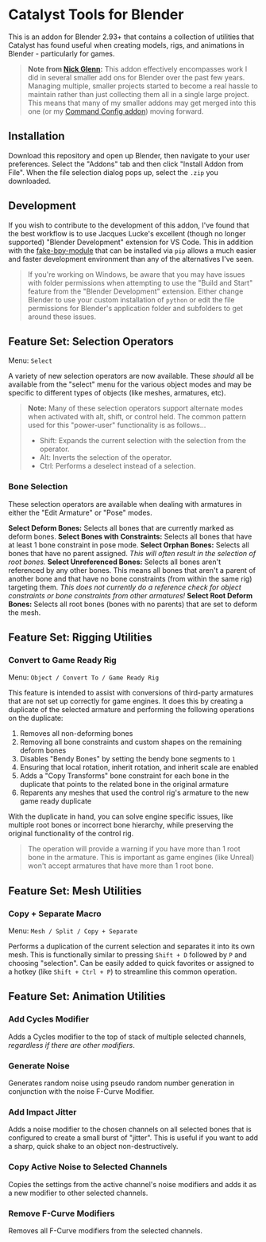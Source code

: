 # Catalyst Tools for Blender

This is an addon for Blender 2.93+ that contains a collection of utilities that Catalyst has found useful when creating models, rigs, and animations in Blender - particularly for games.

> **Note from [Nick Glenn](https://github.com/nickglenn):** This addon effectively encompasses work I did in several smaller add ons for Blender over the past few years. Managing multiple, smaller projects started to become a real hassle to maintain rather than just collecting them all in a single large project. This means that many of my smaller addons may get merged into this one (or my [Command Config addon](https://github.com/NickGlenn/Command-Config-for-Blender)) moving forward.

## Installation

Download this repository and open up Blender, then navigate to your user preferences. Select the "Addons" tab and then click "Install Addon from File". When the file selection dialog pops up, select the `.zip` you downloaded.

## Development

If you wish to contribute to the development of this addon, I've found that the best workflow is to use Jacques Lucke's excellent (though no longer supported) "Blender Development" extension for VS Code. This in addition with the [fake-bpy-module](https://pypi.org/project/fake-bpy-module-2.93/) that can be installed via `pip` allows a much easier and faster development environment than any of the alternatives I've seen.

> If you're working on Windows, be aware that you may have issues with folder permissions when attempting to use the "Build and Start" feature from the "Blender Development" extension. Either change Blender to use your custom installation of `python` or edit the file permissions for Blender's application folder and subfolders to get around these issues.

## Feature Set: Selection Operators

Menu: `Select`

A variety of new selection operators are now available. These _should_ all be available from the "select" menu for the various object modes and may be specific to different types of objects (like meshes, armatures, etc).

> **Note:** Many of these selection operators support alternate modes when activated with alt, shift, or control held. The common pattern used for this "power-user" functionality is as follows...
>
> - Shift: Expands the current selection with the selection from the operator.
> - Alt: Inverts the selection of the operator.
> - Ctrl: Performs a deselect instead of a selection.


### Bone Selection

These selection operators are available when dealing with armatures in either the "Edit Armature" or "Pose" modes.

**Select Deform Bones:** Selects all bones that are currently marked as deform bones.
**Select Bones with Constraints:** Selects all bones that have at least 1 bone constraint in pose mode.
**Select Orphan Bones:** Selects all bones that have no parent assigned. _This will often result in the selection of root bones._
**Select Unreferenced Bones:** Selects all bones aren't referenced by any other bones. This means all bones that aren't a parent of another bone and that have no bone constraints (from within the same rig) targeting them. _This does not currently do a reference check for object constraints or bone constraints from other armatures!_
**Select Root Deform Bones:** Selects all root bones (bones with no parents) that are set to deform the mesh.

## Feature Set: Rigging Utilities

### Convert to Game Ready Rig

Menu: `Object / Convert To / Game Ready Rig`

This feature is intended to assist with conversions of third-party armatures that are not set up correctly for game engines. It does this by creating a duplicate of the selected armature and performing the following operations on the duplicate:

1. Removes all non-deforming bones
1. Removing all bone constraints and custom shapes on the remaining deform bones
1. Disables "Bendy Bones" by setting the bendy bone segments to `1`
1. Ensuring that local rotation, inherit rotation, and inherit scale are enabled
1. Adds a "Copy Transforms" bone constraint for each bone in the duplicate that points to the related bone in the original armature
1. Reparents any meshes that used the control rig's armature to the new game ready duplicate

With the duplicate in hand, you can solve engine specific issues, like multiple root bones or incorrect bone hierarchy, while preserving the original functionality of the control rig.

> The operation will provide a warning if you have more than 1 root bone in the armature. This is important as game engines (like Unreal) won't accept armatures that have more than 1 root bone.

## Feature Set: Mesh Utilities

### Copy + Separate Macro

Menu: `Mesh / Split / Copy + Separate`

Performs a duplication of the current selection and separates it into its own mesh. This is functionally similar to pressing `Shift + D` followed by `P` and choosing "selection". Can be easily added to quick favorites or assigned to a hotkey (like `Shift + Ctrl + P`) to streamline this common operation.

## Feature Set: Animation Utilities

### Add Cycles Modifier

Adds a Cycles modifier to the top of stack of multiple selected channels, _regardless if there are other modifiers_.

### Generate Noise

Generates random noise using pseudo random number generation in conjunction with the noise F-Curve Modifier.

### Add Impact Jitter

Adds a noise modifier to the chosen channels on all selected bones that is configured to create a small burst of "jitter". This is useful if you want to add a sharp, quick shake to an object non-destructively.

### Copy Active Noise to Selected Channels

Copies the settings from the active channel's noise modifiers and adds it as a new modifier to other selected channels.

### Remove F-Curve Modifiers

Removes all F-Curve modifiers from the selected channels.